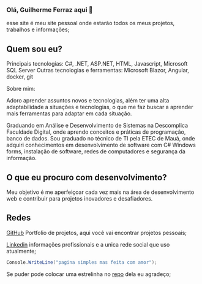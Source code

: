 ### Olá, Guilherme Ferraz aqui 👋

esse site é meu site pessoal onde estarão todos os meus projetos, trabalhos e informações;

## Quem sou eu?
Principais tecnologias: C#, .NET, ASP.NET, HTML, Javascript, Microsoft SQL Server
Outras tecnologias e ferramentas: Microsoft Blazor, Angular, docker, git

Sobre mim:

Adoro aprender assuntos novos e tecnologias, além ter uma alta adaptabilidade a situações e tecnologias, o que me faz buscar a aprender mais ferramentas para adaptar em cada situação.

Graduando em Análise e Desenvolvimento de Sistemas na Descomplica Faculdade Digital, onde aprendo conceitos e práticas de programação, banco de dados. Sou graduado no técnico de TI pela ETEC de Mauá, onde adquiri conhecimentos em desenvolvimento de software com C# Windows forms, instalação de software, redes de computadores e segurança da informação. 

## O que eu procuro com desenvolvimento?

Meu objetivo é me aperfeiçoar cada vez mais na área de desenvolvimento web e contribuir para projetos inovadores e desafiadores.

## Redes

[GitHub](https://github.com/awsmgui) Portfolio de projetos, aqui você vai encontrar projetos pessoais;

[Linkedin](www.linkedin.com/in/guilhermeferraz2) informações profissionais e a unica rede social que uso atualmente;

```csharp
Console.WriteLine("pagina simples mas feita com amor");
```

Se puder pode colocar uma estrelinha no [repo](https://github.com/awsmgui/guilhermeferraz.com) dela eu agradeço;
